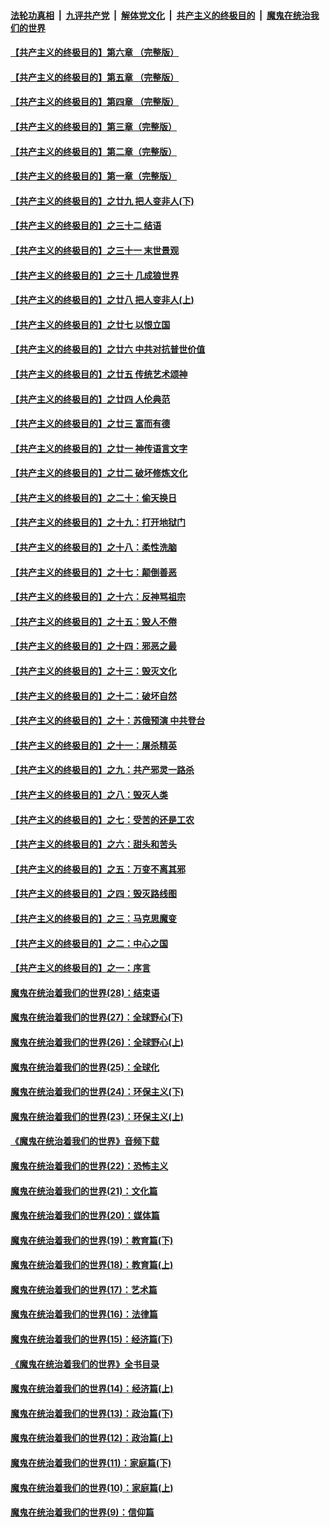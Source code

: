 ####  [法轮功真相](../../../../basic/blob/master/README.md?t=04161130) &nbsp;|&nbsp; [九评共产党](../../../../9ping.md/blob/master/README.md?t=04161130) &nbsp;|&nbsp; [解体党文化](../../../../jtdwh.md/blob/master/README.md?t=04161130)  &nbsp;|&nbsp; [共产主义的终极目的](../../../../gczydzjmd.md/blob/master/README.md?t=04161130) &nbsp;|&nbsp; [魔鬼在统治我们的世界](../../../../mgztzwmdsj.md/blob/master/README.md?t=04161130) 

#### [【共产主义的终极目的】第六章 （完整版）](../pages/nsc422/n11428913.md?t=04161130) 

#### [【共产主义的终极目的】第五章 （完整版）](../pages/nsc422/n11428912.md?t=04161130) 

#### [【共产主义的终极目的】第四章 （完整版）](../pages/nsc422/n11428907.md?t=04161130) 

#### [【共产主义的终极目的】第三章（完整版）](../pages/nsc422/n11428848.md?t=04161130) 

#### [【共产主义的终极目的】第二章（完整版）](../pages/nsc422/n11428831.md?t=04161130) 

#### [【共产主义的终极目的】第一章（完整版）](../pages/nsc422/n11417651.md?t=04161130) 

#### [【共产主义的终极目的】之廿九 把人变非人(下)](../pages/nsc422/n11344140.md?t=04161130) 

#### [【共产主义的终极目的】之三十二 结语](../pages/nsc422/n11360535.md?t=04161130) 

#### [【共产主义的终极目的】之三十一 末世景观](../pages/nsc422/n11351129.md?t=04161130) 

#### [【共产主义的终极目的】之三十 几成狼世界](../pages/nsc422/n11348280.md?t=04161130) 

#### [【共产主义的终极目的】之廿八 把人变非人(上)](../pages/nsc422/n11340492.md?t=04161130) 

#### [【共产主义的终极目的】之廿七 以恨立国](../pages/nsc422/n11336944.md?t=04161130) 

#### [【共产主义的终极目的】之廿六 中共对抗普世价值](../pages/nsc422/n11324785.md?t=04161130) 

#### [【共产主义的终极目的】之廿五 传统艺术颂神](../pages/nsc422/n11296396.md?t=04161130) 

#### [【共产主义的终极目的】之廿四 人伦典范](../pages/nsc422/n11296397.md?t=04161130) 

#### [【共产主义的终极目的】之廿三 富而有德](../pages/nsc422/n11283598.md?t=04161130) 

#### [【共产主义的终极目的】之廿一 神传语言文字](../pages/nsc422/n11263265.md?t=04161130) 

#### [【共产主义的终极目的】之廿二 破坏修炼文化](../pages/nsc422/n11245728.md?t=04161130) 

#### [【共产主义的终极目的】之二十：偷天换日](../pages/nsc422/n11238846.md?t=04161130) 

#### [【共产主义的终极目的】之十九：打开地狱门](../pages/nsc422/n11206376.md?t=04161130) 

#### [【共产主义的终极目的】之十八：柔性洗脑](../pages/nsc422/n11199994.md?t=04161130) 

#### [【共产主义的终极目的】之十七：颠倒善恶](../pages/nsc422/n11179782.md?t=04161130) 

#### [【共产主义的终极目的】之十六：反神骂祖宗](../pages/nsc422/n11166798.md?t=04161130) 

#### [【共产主义的终极目的】之十五：毁人不倦](../pages/nsc422/n11166792.md?t=04161130) 

#### [【共产主义的终极目的】之十四：邪恶之最](../pages/nsc422/n11150249.md?t=04161130) 

#### [【共产主义的终极目的】之十三：毁灭文化](../pages/nsc422/n11135227.md?t=04161130) 

#### [【共产主义的终极目的】之十二：破坏自然](../pages/nsc422/n11135214.md?t=04161130) 

#### [【共产主义的终极目的】之十：苏俄预演 中共登台](../pages/nsc422/n11118424.md?t=04161130) 

#### [【共产主义的终极目的】之十一：屠杀精英](../pages/nsc422/n11118442.md?t=04161130) 

#### [【共产主义的终极目的】之九：共产邪灵一路杀](../pages/nsc422/n11114139.md?t=04161130) 

#### [【共产主义的终极目的】之八：毁灭人类](../pages/nsc422/n11108503.md?t=04161130) 

#### [【共产主义的终极目的】之七：受苦的还是工农](../pages/nsc422/n11101809.md?t=04161130) 

#### [【共产主义的终极目的】之六：甜头和苦头](../pages/nsc422/n11096971.md?t=04161130) 

#### [【共产主义的终极目的】之五：万变不离其邪](../pages/nsc422/n11091285.md?t=04161130) 

#### [【共产主义的终极目的】之四：毁灭路线图](../pages/nsc422/n11086284.md?t=04161130) 

#### [【共产主义的终极目的】之三：马克思魔变](../pages/nsc422/n11061941.md?t=04161130) 

#### [【共产主义的终极目的】之二：中心之国](../pages/nsc422/n11047728.md?t=04161130) 

#### [【共产主义的终极目的】之一：序言](../pages/nsc422/n11086077.md?t=04161130) 

#### [魔鬼在统治着我们的世界(28)：结束语](../pages/nsc422/n10936246.md?t=04161130) 

#### [魔鬼在统治着我们的世界(27)：全球野心(下)](../pages/nsc422/n10928319.md?t=04161130) 

#### [魔鬼在统治着我们的世界(26)：全球野心(上)](../pages/nsc422/n10900318.md?t=04161130) 

#### [魔鬼在统治着我们的世界(25)：全球化](../pages/nsc422/n10788205.md?t=04161130) 

#### [魔鬼在统治着我们的世界(24)：环保主义(下)](../pages/nsc422/n10695307.md?t=04161130) 

#### [魔鬼在统治着我们的世界(23)：环保主义(上)](../pages/nsc422/n10688613.md?t=04161130) 

#### [《魔鬼在统治着我们的世界》音频下载](../pages/nsc422/n10635553.md?t=04161130) 

#### [魔鬼在统治着我们的世界(22)：恐怖主义](../pages/nsc422/n10614727.md?t=04161130) 

#### [魔鬼在统治着我们的世界(21)：文化篇](../pages/nsc422/n10597706.md?t=04161130) 

#### [魔鬼在统治着我们的世界(20)：媒体篇](../pages/nsc422/n10586579.md?t=04161130) 

#### [魔鬼在统治着我们的世界(19)：教育篇(下)](../pages/nsc422/n10564808.md?t=04161130) 

#### [魔鬼在统治着我们的世界(18)：教育篇(上)](../pages/nsc422/n10526970.md?t=04161130) 

#### [魔鬼在统治着我们的世界(17)：艺术篇](../pages/nsc422/n10499093.md?t=04161130) 

#### [魔鬼在统治着我们的世界(16)：法律篇](../pages/nsc422/n10485969.md?t=04161130) 

#### [魔鬼在统治着我们的世界(15)：经济篇(下)](../pages/nsc422/n10469975.md?t=04161130) 

#### [《魔鬼在统治着我们的世界》全书目录](../pages/nsc422/n10464261.md?t=04161130) 

#### [魔鬼在统治着我们的世界(14)：经济篇(上)](../pages/nsc422/n10457370.md?t=04161130) 

#### [魔鬼在统治着我们的世界(13)：政治篇(下)](../pages/nsc422/n10448270.md?t=04161130) 

#### [魔鬼在统治着我们的世界(12)：政治篇(上)](../pages/nsc422/n10444576.md?t=04161130) 

#### [魔鬼在统治着我们的世界(11)：家庭篇(下)](../pages/nsc422/n10440961.md?t=04161130) 

#### [魔鬼在统治着我们的世界(10)：家庭篇(上)](../pages/nsc422/n10435448.md?t=04161130) 

#### [魔鬼在统治着我们的世界(9)：信仰篇](../pages/nsc422/n10432159.md?t=04161130) 

